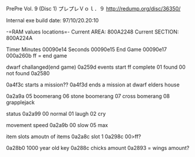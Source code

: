 PrePre Vol. 9 (Disc 1)
プレプレＶｏｌ．９
http://redump.org/disc/36350/

Internal exe build date: 97/10/20.20:10

-=RAM values locations=-
Current AREA: 800A2248 
Current SECTION: 800A224A 

Timer
Minutes 
00090e14
Seconds
00090e15
End Game
00090e17
000a260b ff = end game

dwarf challanged(end game) 0a259d 
events 
start ff 
complete 01 
found 00 
not found 0a2580


0a4f3c starts a mission??
0a4f3d ends a mission at dwarf elders house

0a2a9a
05 boomerang
06 stone boomerang
07 cross bomerang
08 grapplejack

status
0a2a99
00 normal
01 laugh
02 cry

movement speed
0a2a9b
00 slow
05 max

item slots
amoutn of items 0a2a8c
slot 1 0a298c
00>ff?

0a28b0 1000 year old key 
0a288c chicks amount
0a2893 = wings amount?